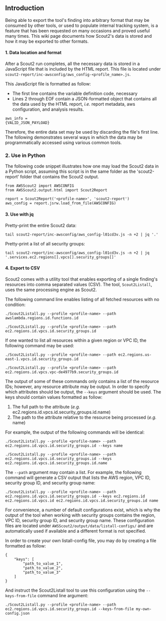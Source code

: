 ## Introduction

Being able to export the tool's finding into arbitrary format that may be consumed by other tools, or used to populate internal tracking system, is a feature that has been requested on many occasions and proved useful many times. This wiki page documents how Scout2's data is stored and how it may be exported to other formats.

#### 1. Data location and format

After a Scout2 run completes, all the necessary data is stored in a JavaScript file that is included by the HTML report. This file is located under `scout2-report/inc-awsconfig/aws_config-<profile_name>.js`.

This JavaScript file is formatted as follow:

* The first line contains the variable definition code, necessary 
* Lines 2 through EOF contain a JSON-formatted object that contains all the data used by the HTML report, _i.e._ report metadata, aws configuration, and analysis results.

```
aws_info = 
{VALID_JSON_PAYLOAD}
```

Therefore, the entire data set may be used by discarding the file's first line. The following demonstrates several ways in which the data may be programmatically accessed using various common tools.

### 2. Use in Python

The following code snippet illustrates how one may load the Scout2 data in a Python script, assuming this script is in the same folder as the 'scout2-report' folder that contains the Scout2 output.
```
from AWSScout2 import AWSCONFIG
from AWSScout2.output.html import Scout2Report

report = Scout2Report('<profile-name>', 'scout2-report')
aws_config = report.jsrw.load_from_file(AWSCONFIG)
```

#### 3. Use with jq

Pretty-print the entire Scout2 data:
```
tail scout2-report/inc-awsconfig/aws_config-l01cd3v.js -n +2 | jq '.'
```

Pretty-print a list of all security groups:
```
tail scout2-report/inc-awsconfig/aws_config-l01cd3v.js -n +2 | jq '.services.ec2.regions[].vpcs[].security_groups[]'
```

#### 4. Export to CSV

Scout2 comes with a utility tool that enables exporting of a single finding's resources into comma separated values (CSV). The tool, `Scout2Listall`, uses the same processing engine as Scout2.

The following command line enables listing of all fetched resources with no condition:

```
./Scout2Listall.py --profile <profile-name> --path awslambda.regions.id.functions.id

./Scout2Listall.py --profile <profile-name> --path ec2.regions.id.vpcs.id.security_groups.id
```

If one wanted to list all resources within a given region or VPC ID, the following command may be used:
```
./Scout2Listall.py --profile <profile-name> --path ec2.regions.us-east-1.vpcs.id.security_groups.id

./Scout2Listall.py --profile <profile-name> --path ec2.regions.id.vpcs.vpc-de4977b9.security_groups.id
```

The output of some of these commands only contains a list of the resource IDs; however, any resource attribute may be output. In order to specify which attributes should be output, the `--keys` argument should be used. The keys should contain values formatted as follow:

1. The full path to the attribute (_e.g._ ec2.regions.id.vpcs.id.security_groups.id.name)
2. The path to the attribute relative to the resource being processed (_e.g._ name)

For example, the output of the following commands will be identical:

```
./Scout2Listall.py --profile <profile-name> --path ec2.regions.id.vpcs.id.security_groups.id --keys name

./Scout2Listall.py --profile <profile-name> --path ec2.regions.id.vpcs.id.security_groups.id --keys ec2.regions.id.vpcs.id.security_groups.id.name
```

The `--path` argument may contain a list. For example, the following command will generate a CSV output that lists the AWS region, VPC ID, security group ID, and security group name:

```
./Scout2Listall.py --profile <profile-name> --path ec2.regions.id.vpcs.id.security_groups.id --keys ec2.regions.id ec2.regions.id.vpcs.id ec2.regions.id.vpcs.id.security_groups.id name
```

For convenience, a number of default configurations exist, which is why the output of the tool when working with security groups contains the region, VPC ID, security group ID, and security group name. These configuration files are located under `AWSScout2/output/data/listall-configs/` and are automatically used if available and a different format is not specified.

In order to create your own listall-config file, you may do by creating a file formatted as follow:

```
{
    "keys": [
        "path_to_value_1",
        "path_to_value_2",
        "path_to_value_3"
    ]
}
```

And instruct the Scout2Listall tool to use this configuration using the `--keys-from-file` command line argument:

```
./Scout2Listall.py --profile <profile-name> --path ec2.regions.id.vpcs.id.security_groups.id --keys-from-file my-own-config.json
```
